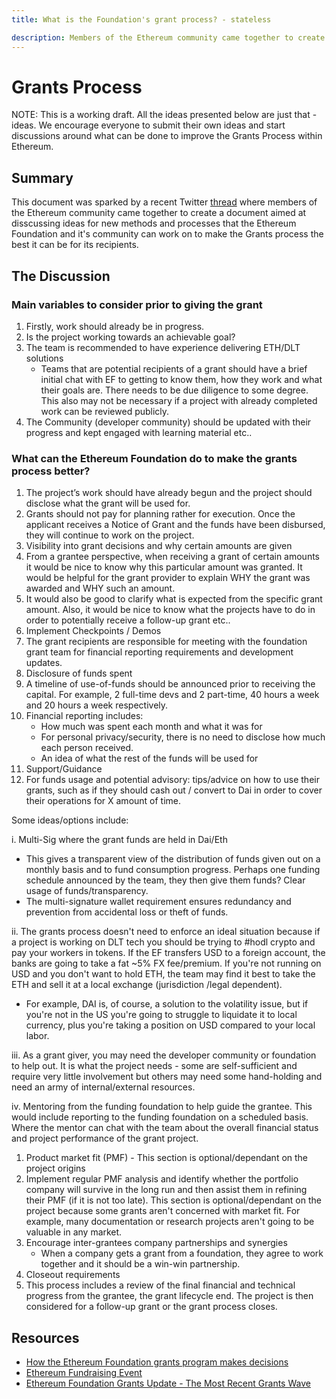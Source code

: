 ```yaml
---
title: What is the Foundation's grant process? - stateless

description: Members of the Ethereum community came together to create a document aimed at disscussing ideas for new methods and processes that the Foundation.
---
```


# Grants Process

NOTE: This is a working draft. All the ideas presented below are just that - ideas. We encourage everyone to submit their own ideas and start discussions around what can be done to improve the Grants Process within Ethereum.

## Summary

This document was sparked by a recent Twitter [thread](https://twitter.com/CharlieStLouis/status/1081356056561926146) where members of the Ethereum community came together to create a document aimed at disscussing ideas for new methods and processes that the Ethereum Foundation and it's community can work on to make the Grants process the best it can be for its recipients.

## The Discussion

### Main variables to consider prior to giving the grant

1. Firstly, work should already be in progress.
2. Is the project working towards an achievable goal? 
3. The team is recommended to have experience delivering ETH/DLT solutions
   * Teams that are potential recipients of a grant should have a brief initial chat with EF to getting to know them, how they work and what their goals are. There needs to be due diligence to some degree. This also may not be necessary if a project with already completed work can be reviewed publicly.
4. The Community \(developer community\) should be updated with their progress and kept engaged with learning material etc..

### What can the Ethereum Foundation do to make the grants process better?

1. The project’s work should have already begun and the project should disclose what the grant will be used for. 
2. Grants should not pay for planning rather for execution. Once the applicant receives a Notice of Grant and the funds have been disbursed, they will continue to work on the project.
3. Visibility into grant decisions and why certain amounts are given
4. From a grantee perspective, when receiving a grant of certain amounts it would be nice to know why this particular amount was granted. It would be helpful for the grant provider to explain WHY the grant was awarded and WHY such an amount.
5. It would also be good to clarify what is expected from the specific grant amount. Also, it would be nice to know what the projects have to do in order to potentially receive a follow-up grant etc..
6. Implement Checkpoints / Demos
7. The grant recipients are responsible for meeting with the foundation grant team for financial reporting requirements and development updates.
8. Disclosure of funds spent
9. A timeline of use-of-funds should be announced prior to receiving the capital. For example, 2 full-time devs and 2 part-time, 40 hours a week and 20 hours a week respectively.
10. Financial reporting includes:
    * How much was spent each month and what it was for
    * For personal privacy/security, there is no need to disclose how much each person received.
    * An idea of what the rest of the funds will be used for 
11. Support/Guidance
12. For funds usage and potential advisory: tips/advice on how to use their grants, such as if they should cash out / convert to Dai in order to cover their operations for X amount of time.

Some ideas/options include:

i. Multi-Sig where the grant funds are held in Dai/Eth

* This gives a transparent view of the distribution of funds given out on a monthly basis and to fund consumption progress. Perhaps one funding schedule announced by the team, they then give them funds? Clear usage of funds/transparency. 
* The multi-signature wallet requirement ensures redundancy and prevention from accidental loss or theft of funds.

ii. The grants process doesn't need to enforce an ideal situation because if a project is working on DLT tech you should be trying to \#hodl crypto and pay your workers in tokens. If the EF transfers USD to a foreign account, the banks are going to take a fat ~5% FX fee/premium. If you're not running on USD and you don't want to hold ETH, the team may find it best to take the ETH and sell it at a local exchange \(jurisdiction /legal dependent\).

* For example, DAI is, of course, a solution to the volatility issue, but if you're not in the US you're going to struggle to liquidate it to local currency, plus you're taking a position on USD compared to your local labor.

iii. As a grant giver, you may need the developer community or foundation to help out. It is what the project needs - some are self-sufficient and require very little involvement but others may need some hand-holding and need an army of internal/external resources.

iv. Mentoring from the funding foundation to help guide the grantee. This would include reporting to the funding foundation on a scheduled basis. Where the mentor can chat with the team about the overall financial status and project performance of the grant project.

1. Product market fit \(PMF\) - This section is optional/dependant on the project origins
2. Implement regular PMF analysis and identify whether the portfolio company will survive in the long run and then assist them in refining their PMF \(if it is not too late\). This section is optional/dependant on the project because some grants aren't concerned with market fit. For example, many documentation or research projects aren't going to be valuable in any market.
3. Encourage inter-grantees company partnerships and synergies
   * When a company gets a grant from a foundation, they agree to work together and it should be a win-win partnership. 
4. Closeout requirements
5. This process includes a review of the final financial and technical progress from the grantee, the grant lifecycle end. The project is then considered for a follow-up grant or the grant process closes.

## Resources

* [How the Ethereum Foundation grants program makes decisions](https://blog.ethereum.org/2018/10/24/how-the-ethereum-foundation-grants-program-makes-decisions/)
* [Ethereum Fundraising Event](https://docs.stateless.io/other/ethereum-fundraising-event)
* [Ethereum Foundation Grants Update - The Most Recent Grants Wave](https://blog.ethereum.org/2018/10/15/ethereum-foundation-grants-update-wave-4/)

